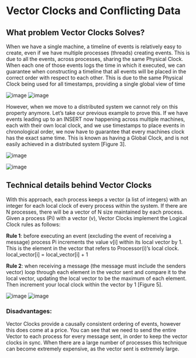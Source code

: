 # Vector Clocks and Conflicting Data

## What problem Vector Clocks Solves?
When we have a single machine, a timeline of events is relatively easy to create, even if we have multiple processes (threads) creating events. This is due to all the events, across processes, sharing the same Physical Clock. When each one of those events logs the time in which it executed, we can guarantee when constructing a timeline that all events will be placed in the correct order with respect to each other. This is due to the same Physical Clock being used for all timestamps, providing a single global view of time

![image](https://user-images.githubusercontent.com/33947539/154458488-160ef945-a7a2-4d66-bfcf-4f6a83b0c8b6.png)
![image](https://user-images.githubusercontent.com/33947539/154458535-13dea36b-c5cc-4317-911e-fe2969daeb59.png)

However, when we move to a distributed system we cannot rely on this property anymore.
Let’s take our previous example to prove this. If we have events leading up to an INSERT now happening across multiple machines, each with their own local clock, and we use timestamps to place events in chronological order, we now have to guarantee that every machines clock has the exact same time. This is known as having a Global Clock, and is not easily achieved in a distributed system [Figure 3].

![image](https://user-images.githubusercontent.com/33947539/154458971-89c70b40-e2d2-4cc3-b2cc-daf266233027.png)

![image](https://user-images.githubusercontent.com/33947539/154459003-42a9af8e-1de7-41b9-ad23-0d0765f0b072.png)


## Technical details behind Vector Clocks

With this approach, each process keeps a vector (a list of integers) with an integer for each local clock of every process within the system. If there are N processes, there will be a vector of N size maintained by each process. Given a process (Pi) with a vector (v), Vector Clocks implement the Logical Clock rules as follows:

**Rule 1**: 
before executing an event (excluding the event of receiving a message) process Pi increments the value v[i] within its local vector by 1. This is the element in the vector that refers to Processor(i)’s local clock.
local_vector[i] = local_vector[i] + 1

**Rule 2**: 
when receiving a message (the message must include the senders vector) loop through each element in the vector sent and compare it to the local vector, updating the local vector to be the maximum of each element. Then increment your local clock within the vector by 1 [Figure 5].

![image](https://user-images.githubusercontent.com/33947539/154459857-cd16fac9-bd63-49ea-9a82-f73d92ddfd1f.png)
![image](https://user-images.githubusercontent.com/33947539/154459897-72af0e36-39a0-4060-a05a-0cd08c1a7e61.png)

### Disadvantages:
Vector Clocks provide a causally consistent ordering of events, however this does come at a price. You can see that we need to send the entire Vector to each process for every message sent, in order to keep the vector clocks in sync. When there are a large number of processes this technique can become extremely expensive, as the vector sent is extremely large. 

